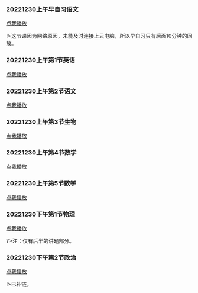 ### 20221230上午早自习语文

[点我播放](https://wangke-yeenjie.oss-cn-hangzhou.aliyuncs.com/20221230/20221230%E4%B8%8A%E5%8D%88%E6%97%A9%E8%87%AA%E4%B9%A0%E8%AF%AD%E6%96%87%EF%BC%88%E4%BB%85%E5%90%8E10%E5%88%86%E9%92%9F%EF%BC%89.mp4)

!>这节课因为网络原因，未能及时连接上云电脑，所以早自习只有后面10分钟的回放。

### 20221230上午第1节英语

[点我播放](https://wangke-yeenjie.oss-cn-hangzhou.aliyuncs.com/20221230/20221230%E4%B8%8A%E5%8D%88%E7%AC%AC1%E8%8A%82%E8%8B%B1%E8%AF%AD.mp4)

### 20221230上午第2节语文

[点我播放](https://wangke-yeenjie.oss-cn-hangzhou.aliyuncs.com/20221230/20221230%E4%B8%8A%E5%8D%88%E7%AC%AC2%E8%8A%82%E8%AF%AD%E6%96%87.mp4)

### 20221230上午第3节生物

[点我播放](https://wangke-yeenjie.oss-cn-hangzhou.aliyuncs.com/20221230/20221230%E4%B8%8A%E5%8D%88%E7%AC%AC3%E8%8A%82%E7%94%9F%E7%89%A9.mp4)

### 20221230上午第4节数学

[点我播放](https://wangke-yeenjie.oss-cn-hangzhou.aliyuncs.com/20221230/20221230%E4%B8%8A%E5%8D%88%E7%AC%AC4%E8%8A%82%E6%95%B0%E5%AD%A6.mp4)

### 20221230上午第5节数学

[点我播放](https://wangke-yeenjie.oss-cn-hangzhou.aliyuncs.com/20221230/20221230%E4%B8%8A%E5%8D%88%E7%AC%AC5%E8%8A%82%E6%95%B0%E5%AD%A6.mp4)

### 20221230下午第1节物理

[点我播放](https://wangke-yeenjie.oss-cn-hangzhou.aliyuncs.com/20221230/20221230%E4%B8%8B%E5%8D%88%E7%AC%AC1%E8%8A%82%E7%89%A9%E7%90%86%EF%BC%88%E4%BB%85%E8%AE%B2%E9%A2%98%E9%83%A8%E5%88%86%EF%BC%89.mp4)

?>注：仅有后半的讲题部分。

### 20221230下午第2节政治

[点我播放](https://wangke-yeenjie.oss-cn-hangzhou.aliyuncs.com/20221230/20221230%E4%B8%8B%E5%8D%88%E7%AC%AC2%E8%8A%82%E6%94%BF%E6%B2%BB.mp4)

!>已补链。

